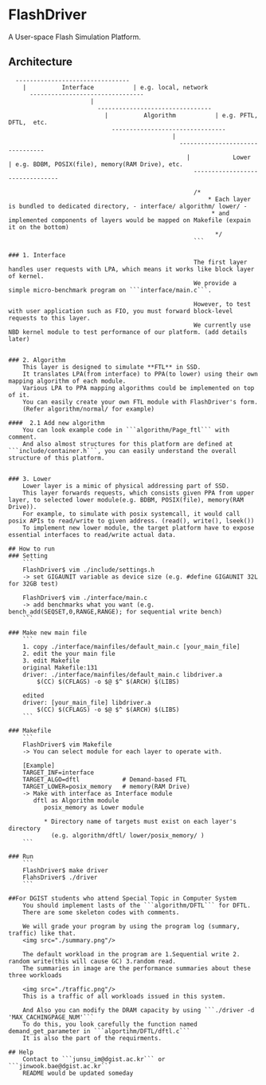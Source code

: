 # FlashDriver
A User-space Flash Simulation Platform.

## Architecture
```
  --------------------------------
    |          Interface           | e.g. local, network
	  --------------------------------
	                   |
					     --------------------------------
						   |          Algorithm           | e.g. PFTL, DFTL,  etc.
						     --------------------------------
							                  |
											    --------------------------------
												  |            Lower             | e.g. BDBM, POSIX(file), memory(RAM Drive), etc.
												    --------------------------------
													  
													/*
													    * Each layer is bundled to dedicated directory, - interface/ algorithm/ lower/ -
														 * and implemented components of layers would be mapped on Makefile (expain it on the bottom)
														  */
													```

### 1. Interface
													The first layer handles user requests with LPA, which means it works like block layer of kernel.  
													We provide a simple micro-benchmark program on ```interface/main.c```.  
													  
													However, to test with user application such as FIO, you must forward block-level requests to this layer.  
													We currently use NBD kernel module to test performance of our platform. (add details later)  


### 2. Algorithm
	This layer is designed to simulate **FTL** in SSD.  
	It translates LPA(from interface) to PPA(to lower) using their own mapping algorithm of each module.  
	Various LPA to PPA mapping algorithms could be implemented on top of it.  
	You can easily create your own FTL module with FlashDriver's form.  
	(Refer algorithm/normal/ for example)

####  2.1 Add new algorithm
	You can look example code in ```algorithm/Page_ftl``` with comment.
	And also almost structures for this platform are defined at ```include/container.h```, you can easily understand the overall structure of this platform.


### 3. Lower
	Lower layer is a mimic of physical addressing part of SSD.  
	This layer forwards requests, which consists given PPA from upper layer, to selected lower module(e.g. BDBM, POSIX(file), memory(RAM Drive)).  
	For example, to simulate with posix systemcall, it would call posix APIs to read/write to given address. (read(), write(), lseek())  
	To implement new lower module, the target platform have to expose essential interfaces to read/write actual data.  

## How to run
### Setting
	```
	FlashDriver$ vim ./include/settings.h
	-> set GIGAUNIT variable as device size (e.g. #define GIGAUNIT 32L for 32GB test)

	FlashDriver$ vim ./interface/main.c
	-> add benchmarks what you want (e.g. bench_add(SEQSET,0,RANGE,RANGE); for sequential write bench)
	```

### Make new main file
	```
	1. copy ./interface/mainfiles/default_main.c [your_main_file]
	2. edit the your main file
	3. edit Makefile
	original Makefile:131
	driver: ./interface/mainfiles/default_main.c libdriver.a
		$(CC) $(CFLAGS) -o $@ $^ $(ARCH) $(LIBS)

	edited
	driver: [your_main_file] libdriver.a
		$(CC) $(CFLAGS) -o $@ $^ $(ARCH) $(LIBS)
	```

### Makefile
	```
	FlashDriver$ vim Makefile
	-> You can select module for each layer to operate with.

	[Example]
	TARGET_INF=interface
	TARGET_ALGO=dftl            # Demand-based FTL
	TARGET_LOWER=posix_memory   # memory(RAM Drive)
	-> Make with interface as Interface module
	   dftl as Algorithm module
	      posix_memory as Lower module

		  * Directory name of targets must exist on each layer's directory
		    (e.g. algorithm/dftl/ lower/posix_memory/ )
	```

### Run
	```
	FlashDriver$ make driver
	FlahsDriver$ ./driver
	```

##For DGIST students who attend Special Topic in Computer System
	You should implement lasts of the ```algorithm/DFTL``` for DFTL.
	There are some skeleton codes with comments.

	We will grade your program by using the program log (summary, traffic) like that.
	<img src="./summary.png"/>

	The default workload in the program are 1.Sequential write 2. random write(this will cause GC) 3.random read.
	The summaries in image are the performance summaries about these three workloads

	<img src="./traffic.png"/>
	This is a traffic of all workloads issued in this system.

	And Also you can modify the DRAM capacity by using ```./driver -d 'MAX_CACHINGPAGE_NUM'```
	To do this, you look carefully the function named demand_get_parameter in ```algortihm/DFTL/dftl.c```
	It is also the part of the requirments.

## Help
	Contact to ```junsu_im@dgist.ac.kr``` or ```jinwook.bae@dgist.ac.kr```  
	README would be updated someday

